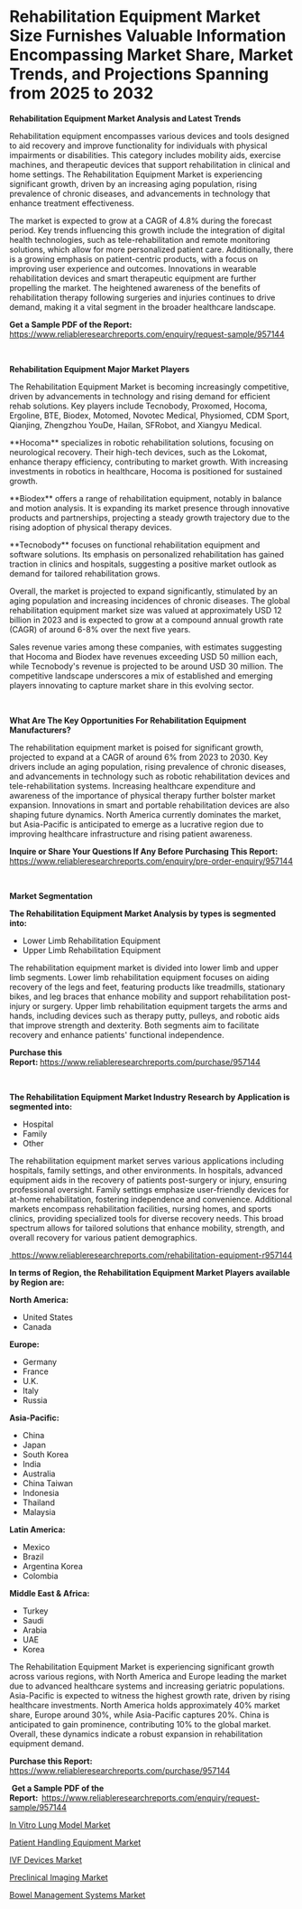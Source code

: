 <p><h1>Rehabilitation Equipment Market Size Furnishes Valuable Information Encompassing Market Share, Market Trends, and Projections Spanning from 2025 to 2032</h1></p><p><strong>Rehabilitation Equipment Market Analysis and Latest Trends</strong></p>
<p><p>Rehabilitation equipment encompasses various devices and tools designed to aid recovery and improve functionality for individuals with physical impairments or disabilities. This category includes mobility aids, exercise machines, and therapeutic devices that support rehabilitation in clinical and home settings. The Rehabilitation Equipment Market is experiencing significant growth, driven by an increasing aging population, rising prevalence of chronic diseases, and advancements in technology that enhance treatment effectiveness.</p><p>The market is expected to grow at a CAGR of 4.8% during the forecast period. Key trends influencing this growth include the integration of digital health technologies, such as tele-rehabilitation and remote monitoring solutions, which allow for more personalized patient care. Additionally, there is a growing emphasis on patient-centric products, with a focus on improving user experience and outcomes. Innovations in wearable rehabilitation devices and smart therapeutic equipment are further propelling the market. The heightened awareness of the benefits of rehabilitation therapy following surgeries and injuries continues to drive demand, making it a vital segment in the broader healthcare landscape.</p></p>
<p><strong>Get a Sample PDF of the Report:&nbsp;</strong> <a href="https://www.reliableresearchreports.com/enquiry/request-sample/957144?utm_campaign=48&utm_medium=2&utm_source=Github&utm_content=ia&utm_term=04032025&utm_id=rehabilitation-equipment">https://www.reliableresearchreports.com/enquiry/request-sample/957144</a></p>
<p>&nbsp;</p>
<p><strong>Rehabilitation Equipment Major Market Players</strong></p>
<p><p>The Rehabilitation Equipment Market is becoming increasingly competitive, driven by advancements in technology and rising demand for efficient rehab solutions. Key players include Tecnobody, Proxomed, Hocoma, Ergoline, BTE, Biodex, Motomed, Novotec Medical, Physiomed, CDM Sport, Qianjing, Zhengzhou YouDe, Hailan, SFRobot, and Xiangyu Medical.</p><p>**Hocoma** specializes in robotic rehabilitation solutions, focusing on neurological recovery. Their high-tech devices, such as the Lokomat, enhance therapy efficiency, contributing to market growth. With increasing investments in robotics in healthcare, Hocoma is positioned for sustained growth.</p><p>**Biodex** offers a range of rehabilitation equipment, notably in balance and motion analysis. It is expanding its market presence through innovative products and partnerships, projecting a steady growth trajectory due to the rising adoption of physical therapy devices.</p><p>**Tecnobody** focuses on functional rehabilitation equipment and software solutions. Its emphasis on personalized rehabilitation has gained traction in clinics and hospitals, suggesting a positive market outlook as demand for tailored rehabilitation grows.</p><p>Overall, the market is projected to expand significantly, stimulated by an aging population and increasing incidences of chronic diseases. The global rehabilitation equipment market size was valued at approximately USD 12 billion in 2023 and is expected to grow at a compound annual growth rate (CAGR) of around 6-8% over the next five years.</p><p>Sales revenue varies among these companies, with estimates suggesting that Hocoma and Biodex have revenues exceeding USD 50 million each, while Tecnobody's revenue is projected to be around USD 30 million. The competitive landscape underscores a mix of established and emerging players innovating to capture market share in this evolving sector.</p></p>
<p>&nbsp;</p>
<p><strong>What Are The Key Opportunities For Rehabilitation Equipment Manufacturers?</strong></p>
<p><p>The rehabilitation equipment market is poised for significant growth, projected to expand at a CAGR of around 6% from 2023 to 2030. Key drivers include an aging population, rising prevalence of chronic diseases, and advancements in technology such as robotic rehabilitation devices and tele-rehabilitation systems. Increasing healthcare expenditure and awareness of the importance of physical therapy further bolster market expansion. Innovations in smart and portable rehabilitation devices are also shaping future dynamics. North America currently dominates the market, but Asia-Pacific is anticipated to emerge as a lucrative region due to improving healthcare infrastructure and rising patient awareness.</p></p>
<p><strong>Inquire or Share Your Questions If Any Before Purchasing This Report:</strong> <a href="https://www.reliableresearchreports.com/enquiry/pre-order-enquiry/957144?utm_campaign=48&utm_medium=2&utm_source=Github&utm_content=ia&utm_term=04032025&utm_id=rehabilitation-equipment">https://www.reliableresearchreports.com/enquiry/pre-order-enquiry/957144</a></p>
<p>&nbsp;</p>
<p><strong>Market Segmentation</strong></p>
<p><strong>The Rehabilitation Equipment Market Analysis by types is segmented into:</strong></p>
<p><ul><li>Lower Limb Rehabilitation Equipment</li><li>Upper Limb Rehabilitation Equipment</li></ul></p>
<p><p>The rehabilitation equipment market is divided into lower limb and upper limb segments. Lower limb rehabilitation equipment focuses on aiding recovery of the legs and feet, featuring products like treadmills, stationary bikes, and leg braces that enhance mobility and support rehabilitation post-injury or surgery. Upper limb rehabilitation equipment targets the arms and hands, including devices such as therapy putty, pulleys, and robotic aids that improve strength and dexterity. Both segments aim to facilitate recovery and enhance patients' functional independence.</p></p>
<p><strong>Purchase this Report:&nbsp;</strong><a href="https://www.reliableresearchreports.com/purchase/957144?utm_campaign=48&utm_medium=2&utm_source=Github&utm_content=ia&utm_term=04032025&utm_id=rehabilitation-equipment">https://www.reliableresearchreports.com/purchase/957144</a></p>
<p>&nbsp;</p>
<p><strong>The Rehabilitation Equipment Market Industry Research by Application is segmented into:</strong></p>
<p><ul><li>Hospital</li><li>Family</li><li>Other</li></ul></p>
<p><p>The rehabilitation equipment market serves various applications including hospitals, family settings, and other environments. In hospitals, advanced equipment aids in the recovery of patients post-surgery or injury, ensuring professional oversight. Family settings emphasize user-friendly devices for at-home rehabilitation, fostering independence and convenience. Additional markets encompass rehabilitation facilities, nursing homes, and sports clinics, providing specialized tools for diverse recovery needs. This broad spectrum allows for tailored solutions that enhance mobility, strength, and overall recovery for various patient demographics.</p></p>
<p><a href="https://www.reliableresearchreports.com/rehabilitation-equipment-r957144?utm_campaign=48&utm_medium=2&utm_source=Github&utm_content=ia&utm_term=04032025&utm_id=rehabilitation-equipment">&nbsp;https://www.reliableresearchreports.com/rehabilitation-equipment-r957144</a></p>
<p><strong>In terms of Region, the Rehabilitation Equipment Market Players available by Region are:</strong></p>
<p>
    <p> <strong> North America: </strong>
        <ul>
            <li>United States</li>
            <li>Canada</li>
        </ul>
        </p> 
    <p> <strong> Europe: </strong>
        <ul>
            <li>Germany</li>
            <li>France</li>
            <li>U.K.</li>
            <li>Italy</li>
            <li>Russia</li>
        </ul>
        </p> 
    <p> <strong> Asia-Pacific: </strong>
        <ul>
            <li>China</li>
            <li>Japan</li>
            <li>South Korea</li>
            <li>India</li>
            <li>Australia</li>
            <li>China Taiwan</li>
            <li>Indonesia</li>
            <li>Thailand</li>
            <li>Malaysia</li>
        </ul>
        </p> 
    <p> <strong> Latin America: </strong>
        <ul>
            <li>Mexico</li>
            <li>Brazil</li>
            <li>Argentina Korea</li>
            <li>Colombia</li>
        </ul>
        </p> 
    <p> <strong> Middle East & Africa: </strong>
        <ul>
            <li>Turkey</li>
            <li>Saudi</li>
            <li>Arabia</li>
            <li>UAE</li>
            <li>Korea</li>
        </ul>
    </p>
    </p>
<p><p>The Rehabilitation Equipment Market is experiencing significant growth across various regions, with North America and Europe leading the market due to advanced healthcare systems and increasing geriatric populations. Asia-Pacific is expected to witness the highest growth rate, driven by rising healthcare investments. North America holds approximately 40% market share, Europe around 30%, while Asia-Pacific captures 20%. China is anticipated to gain prominence, contributing 10% to the global market. Overall, these dynamics indicate a robust expansion in rehabilitation equipment demand.</p></p>
<p><strong>Purchase this Report: </strong><a href="https://www.reliableresearchreports.com/purchase/957144?utm_campaign=48&utm_medium=2&utm_source=Github&utm_content=ia&utm_term=04032025&utm_id=rehabilitation-equipment">https://www.reliableresearchreports.com/purchase/957144</a></p>
<p>&nbsp;<strong>Get a Sample PDF of the Report:&nbsp;&nbsp;</strong><a href="https://www.reliableresearchreports.com/enquiry/request-sample/957144?utm_campaign=48&utm_medium=2&utm_source=Github&utm_content=ia&utm_term=04032025&utm_id=rehabilitation-equipment">https://www.reliableresearchreports.com/enquiry/request-sample/957144</a></p>
<p><strong></strong></p>
<p><p><a href="https://github.com/kimanyuzuga/Market-Research-Report-List-1/blob/main/in-vitro-lung-model-market.md?utm_campaign=48&utm_medium=2&utm_source=Github&utm_content=ia&utm_term=04032025&utm_id=rehabilitation-equipment">In Vitro Lung Model Market</a></p><p><a href="https://github.com/naulasulakr0/Market-Research-Report-List-1/blob/main/patient-handling-equipment-market.md?utm_campaign=48&utm_medium=2&utm_source=Github&utm_content=ia&utm_term=04032025&utm_id=rehabilitation-equipment">Patient Handling Equipment Market</a></p><p><a href="https://github.com/ludongfomban/Market-Research-Report-List-1/blob/main/ivf-devices-market.md?utm_campaign=48&utm_medium=2&utm_source=Github&utm_content=ia&utm_term=04032025&utm_id=rehabilitation-equipment">IVF Devices Market</a></p><p><a href="https://github.com/giardafshaxb/Market-Research-Report-List-1/blob/main/preclinical-imaging-market.md?utm_campaign=48&utm_medium=2&utm_source=Github&utm_content=ia&utm_term=04032025&utm_id=rehabilitation-equipment">Preclinical Imaging Market</a></p><p><a href="https://github.com/lalkobrinarb/Market-Research-Report-List-1/blob/main/bowel-management-systems-market.md?utm_campaign=48&utm_medium=2&utm_source=Github&utm_content=ia&utm_term=04032025&utm_id=rehabilitation-equipment">Bowel Management Systems Market</a></p></p>